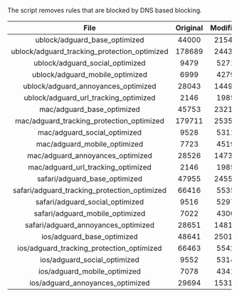 The script removes rules that are blocked by DNS based blocking.


| File | Original | Modified |
|:----:|:-----:|:-----:|
| ublock/adguard_base_optimized | 44000 | 21541 |
| ublock/adguard_tracking_protection_optimized | 178689 | 24430 |
| ublock/adguard_social_optimized | 9479 | 5271 |
| ublock/adguard_mobile_optimized | 6999 | 4279 |
| ublock/adguard_annoyances_optimized | 28043 | 14498 |
| ublock/adguard_url_tracking_optimized | 2146 | 1985 |
| mac/adguard_base_optimized | 45753 | 23216 |
| mac/adguard_tracking_protection_optimized | 179711 | 25355 |
| mac/adguard_social_optimized | 9528 | 5311 |
| mac/adguard_mobile_optimized | 7723 | 4519 |
| mac/adguard_annoyances_optimized | 28526 | 14733 |
| mac/adguard_url_tracking_optimized | 2146 | 1985 |
| safari/adguard_base_optimized | 47955 | 24556 |
| safari/adguard_tracking_protection_optimized | 66416 | 5535 |
| safari/adguard_social_optimized | 9516 | 5297 |
| safari/adguard_mobile_optimized | 7022 | 4300 |
| safari/adguard_annoyances_optimized | 28651 | 14810 |
| ios/adguard_base_optimized | 48641 | 25014 |
| ios/adguard_tracking_protection_optimized | 66463 | 5542 |
| ios/adguard_social_optimized | 9552 | 5314 |
| ios/adguard_mobile_optimized | 7078 | 4341 |
| ios/adguard_annoyances_optimized | 29694 | 15310 |